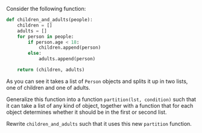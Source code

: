 Consider the following function:

```python
def children_and_adults(people):
    children = []
    adults = []
    for person in people:
        if person.age < 18:
            children.append(person)
        else:
            adults.append(person)

    return (children, adults)
```

As you can see it takes a list of `Person` objects and splits it up in two lists, one of children and one of adults.

Generalize this function into a function `partition(lst, condition)` such that it can take a list of any kind of object, together with a function that for each object determines whether it should be in the first or second list.

Rewrite `children_and_adults` such that it uses this new `partition` function.
